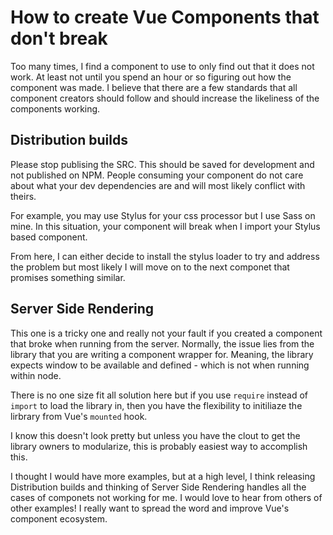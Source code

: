 # How to create Vue Components that don't break

Too many times, I find a component to use to only find out that it does not work. At least not until you spend an hour or so figuring out how the component was made. I believe that there are a few standards that all component creators should follow and should increase the likeliness of the components working. 

## Distribution builds

Please stop publising the SRC. This should be saved for development and not published on NPM. People consuming your component do not care about what your dev dependencies are and will most likely conflict with theirs. 

For example, you may use Stylus for your css processor but I use Sass on mine. In this situation, your component will break when I import your Stylus based component.

From here, I can either decide to install the stylus loader to try and address the problem but most likely I will move on to the next componet that promises something similar. 

## Server Side Rendering

This one is a tricky one and really not your fault if you created a component that broke when running from the server. Normally, the issue lies from the library that you are writing a component wrapper for. Meaning, the library expects window to be available and defined - which is not when running within node. 

There is no one size fit all solution here but if you use `require` instead of `import` to load the library in, then you have the flexibility to initiliaze the lirbrary from Vue's `mounted` hook. 

I know this doesn't look pretty but unless you have the clout to get the library owners to modularize, this is probably easiest way to accomplish this. 



I thought I would have more examples, but at a high level, I think releasing Distribution builds and thinking of Server Side Rendering handles all the cases of componets not working for me. I would love to hear from others of other examples! I really want to spread the word and improve Vue's component ecosystem. 



